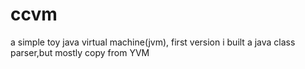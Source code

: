 # ccvm
a simple toy java virtual machine(jvm), first version i built a java class parser,but mostly copy from YVM
